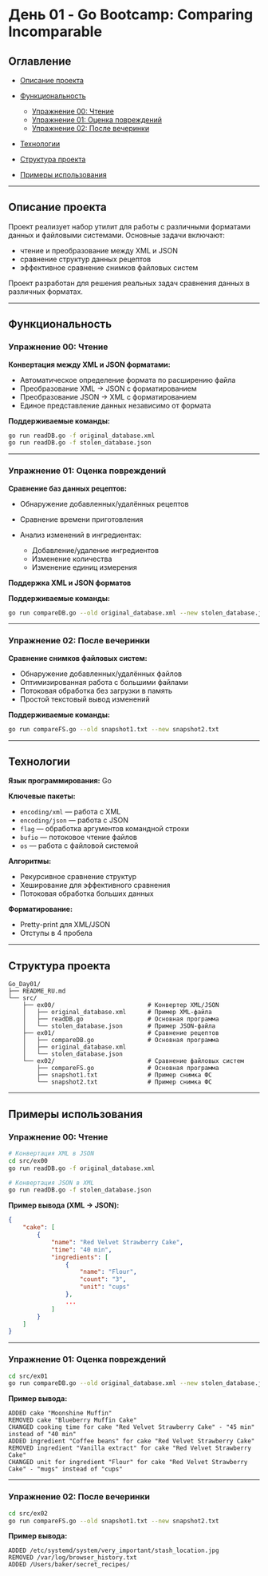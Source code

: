 # День 01 - Go Bootcamp: Comparing Incomparable

## Оглавление

* [Описание проекта](#описание-проекта)
* [Функциональность](#функциональность)

  * [Упражнение 00: Чтение](#упражнение-00-чтение)
  * [Упражнение 01: Оценка повреждений](#упражнение-01-оценка-повреждений)
  * [Упражнение 02: После вечеринки](#упражнение-02-после-вечеринки)
* [Технологии](#технологии)
* [Структура проекта](#структура-проекта)
* [Примеры использования](#примеры-использования)

---

## Описание проекта

Проект реализует набор утилит для работы с различными форматами данных и файловыми системами. Основные задачи включают:

* чтение и преобразование между XML и JSON
* сравнение структур данных рецептов
* эффективное сравнение снимков файловых систем

Проект разработан для решения реальных задач сравнения данных в различных форматах.

---

## Функциональность

### Упражнение 00: Чтение

**Конвертация между XML и JSON форматами:**

* Автоматическое определение формата по расширению файла
* Преобразование XML → JSON с форматированием
* Преобразование JSON → XML с форматированием
* Единое представление данных независимо от формата

**Поддерживаемые команды:**

```bash
go run readDB.go -f original_database.xml
go run readDB.go -f stolen_database.json
```

---

### Упражнение 01: Оценка повреждений

**Сравнение баз данных рецептов:**

* Обнаружение добавленных/удалённых рецептов
* Сравнение времени приготовления
* Анализ изменений в ингредиентах:

  * Добавление/удаление ингредиентов
  * Изменение количества
  * Изменение единиц измерения

**Поддержка XML и JSON форматов**

**Поддерживаемые команды:**

```bash
go run compareDB.go --old original_database.xml --new stolen_database.json
```

---

### Упражнение 02: После вечеринки

**Сравнение снимков файловых систем:**

* Обнаружение добавленных/удалённых файлов
* Оптимизированная работа с большими файлами
* Потоковая обработка без загрузки в память
* Простой текстовый вывод изменений

**Поддерживаемые команды:**

```bash
go run compareFS.go --old snapshot1.txt --new snapshot2.txt
```

---

## Технологии

**Язык программирования:** Go

**Ключевые пакеты:**

* `encoding/xml` — работа с XML
* `encoding/json` — работа с JSON
* `flag` — обработка аргументов командной строки
* `bufio` — потоковое чтение файлов
* `os` — работа с файловой системой

**Алгоритмы:**

* Рекурсивное сравнение структур
* Хеширование для эффективного сравнения
* Потоковая обработка больших данных

**Форматирование:**

* Pretty-print для XML/JSON
* Отступы в 4 пробела

---

## Структура проекта

```
Go_Day01/
├── README_RU.md
└── src/
    ├── ex00/                          # Конвертер XML/JSON
    │   ├── original_database.xml      # Пример XML-файла
    │   ├── readDB.go                  # Основная программа
    │   └── stolen_database.json       # Пример JSON-файла
    ├── ex01/                          # Сравнение рецептов
    │   ├── compareDB.go               # Основная программа
    │   ├── original_database.xml
    │   └── stolen_database.json
    └── ex02/                          # Сравнение файловых систем
        ├── compareFS.go               # Основная программа
        ├── snapshot1.txt              # Пример снимка ФС
        └── snapshot2.txt              # Пример снимка ФС
```

---

## Примеры использования

### Упражнение 00: Чтение

```bash
# Конвертация XML в JSON
cd src/ex00
go run readDB.go -f original_database.xml

# Конвертация JSON в XML
go run readDB.go -f stolen_database.json
```

**Пример вывода (XML → JSON):**

```json
{
    "cake": [
        {
            "name": "Red Velvet Strawberry Cake",
            "time": "40 min",
            "ingredients": [
                {
                    "name": "Flour",
                    "count": "3",
                    "unit": "cups"
                },
                ...
            ]
        }
    ]
}
```

---

### Упражнение 01: Оценка повреждений

```bash
cd src/ex01
go run compareDB.go --old original_database.xml --new stolen_database.json
```

**Пример вывода:**

```
ADDED cake "Moonshine Muffin"
REMOVED cake "Blueberry Muffin Cake"
CHANGED cooking time for cake "Red Velvet Strawberry Cake" - "45 min" instead of "40 min"
ADDED ingredient "Coffee beans" for cake "Red Velvet Strawberry Cake"
REMOVED ingredient "Vanilla extract" for cake "Red Velvet Strawberry Cake"
CHANGED unit for ingredient "Flour" for cake "Red Velvet Strawberry Cake" - "mugs" instead of "cups"
```

---

### Упражнение 02: После вечеринки

```bash
cd src/ex02
go run compareFS.go --old snapshot1.txt --new snapshot2.txt
```

**Пример вывода:**

```
ADDED /etc/systemd/system/very_important/stash_location.jpg
REMOVED /var/log/browser_history.txt
ADDED /Users/baker/secret_recipes/
```
